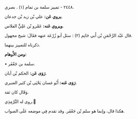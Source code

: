 ٢٤٤٨ - تمييز سلمة بن تمام (١) . بصري.

**يروي عَن:** علي بْن زيد بْن جدعان.

**ويروي عَنه:** عَمْرو بْن عَلِيٍّ الفلاس.

قال عَبْد الرَّحْمَنِ بْن أَبي حَاتِم (٢) : سئل أبو زُرْعَة عنهه فقَالَ: شيخ مجهول.

ذكرناه للتمييز بينهما.

**ومن الأَوهام:**

• سلمة بن جَعْفَر.

**رَوَى عَن:** الحكم بْن أبان.

**رَوَى عَنه:** أَبُو غسان يَحْيَى بْن كثير العنبري.

وَقَال كان ثقة.

روى له التِّرْمِذِي. ّ

هكذا قال، وإنما هو سلم بْن جَعْفَر. وقد تقدم فِي موضعه عَلَى الصواب.
